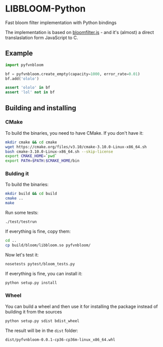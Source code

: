 # LIBBLOOM-Python

Fast bloom filter implementation with Python bindings 

The implementation is based on [bloomfilter.js](https://github.com/jasondavies/bloomfilter.js) - and it's (almost) a direct translaslation form JavaScript to C.

## Example

```python
import pyfvnbloom

bf = pyfvnbloom.create_empty(capacity=1000, error_rate=0.01)                                                    
bf.add('ololo')                                                                                                 

assert 'ololo' in bf                                                                                            
assert 'lol' not in bf                                                                                          
```


## Building and installing

### CMake 
To build the binaries, you need to have CMake. If you don't have it:

```bash
mkdir cmake && cd cmake
wget https://cmake.org/files/v3.10/cmake-3.10.0-Linux-x86_64.sh
bash cmake-3.10.0-Linux-x86_64.sh --skip-license
export CMAKE_HOME=`pwd`
export PATH=$PATH:$CMAKE_HOME/bin
```


### Bulding it

To build the binaries:

```bash
mkdir build && cd build
cmake ..
make
```

Run some tests:

```bash
./test/testrun
```

If everything is fine, copy them:

```bash
cd ..
cp build/bloom/libbloom.so pyfvnbloom/
```

Now let's test it:

```bash
nosetests pytest/bloom_tests.py 
```

If everything is fine, you can install it:

```bash
python setup.py install
```


### Wheel 

You can build a wheel and then use it for installing the package instead of building it from the sources

```bash
python setup.py sdist bdist_wheel
```

The result will be in the `dist` folder:

```
dist/pyfvnbloom-0.0.1-cp36-cp36m-linux_x86_64.whl
```